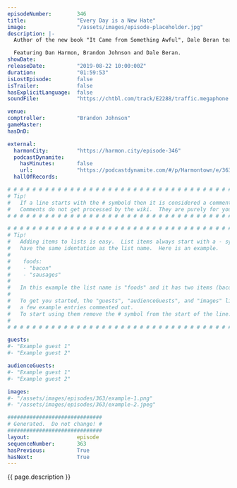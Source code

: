 ```yaml
---
episodeNumber:        346
title:                "Every Day is a New Hate"
image:                "/assets/images/episode-placeholder.jpg"
description: |-
  Author of the new book "It Came from Something Awful", Dale Beran teaches us the history 4chan and 8chan. How did simple websites transform into centers of white nationalism, violence and tools of politics?

  Featuring Dan Harmon, Brandon Johnson and Dale Beran.
showDate:             
releaseDate:          "2019-08-22 10:00:00Z"
duration:             "01:59:53"
isLostEpisode:        false
isTrailer:            false
hasExplicitLanguage:  false
soundFile:            "https://chtbl.com/track/E2288/traffic.megaphone.fm/STA3768422803.mp3?updated=1596576016"

venue:                
comptroller:          "Brandon Johnson"
gameMaster:           
hasDnD:               

external:
  harmonCity:         "https://harmon.city/episode-346"
  podcastDynamite:
    hasMinutes:       false
    url:              "https://podcastdynamite.com/#/p/Harmontown/e/363/346"
  hallOfRecords:      

# # # # # # # # # # # # # # # # # # # # # # # # # # # # # # # # # # # # # # # # # # # # #
# Tip!
#   If a line starts with the # symbold then it is considered a comment.
#   Comments do not get processed by the wiki.  They are purely for your information.
# # # # # # # # # # # # # # # # # # # # # # # # # # # # # # # # # # # # # # # # # # # # #

# # # # # # # # # # # # # # # # # # # # # # # # # # # # # # # # # # # # # # # # # # # # #
# Tip!
#   Adding items to lists is easy.  List items always start with a - symbol and have
#   have the same identation as the list name.  Here is an example.
#
#    foods:
#    - "bacon"
#    - "sausages"
#
#   In this example the list name is "foods" and it has two items (bacon, and sausages).
#
#   To get you started, the "guests", "audienceGuests", and "images" lists below have
#   a few example entries commented out.
#   To start using them remove the # symbol from the start of the line.
#
# # # # # # # # # # # # # # # # # # # # # # # # # # # # # # # # # # # # # # # # # # # # #

guests:
#- "Example guest 1"
#- "Example guest 2"

audienceGuests:
#- "Example guest 1"
#- "Example guest 2"

images:
#- "/assets/images/episodes/363/example-1.png"
#- "/assets/images/episodes/363/example-2.jpeg"

##############################
# Generated.  Do not change! #
##############################
layout:               episode
sequenceNumber:       363
hasPrevious:          True
hasNext:              True
---
```


<!-- The episode description will be rendered here -->
{{ page.description }}

<!-- Add your content BELOW here -->
<!-- vvvvvvvvvvvvvvvvvvvvvvvvvvv -->




<!-- ^^^^^^^^^^^^^^^^^^^^^^^^^^^ -->
<!-- Add your content ABOVE here -->

<!-- The episode gallery will be rendered here -->
